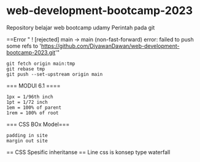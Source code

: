 # web-development-bootcamp-2023
Repository belajar web bootcamp udamy
Perintah pada git

==Error " ! [rejected]        main -> main (non-fast-forward)
error: failed to push some refs to 'https://github.com/DiyawanDawan/web-development-bootcamp-2023.git'" 
    
    git fetch origin main:tmp
    git rebase tmp
    git push --set-upstream origin main

    
=== MODUl 6.1 ====

    1px = 1/96th inch
    1pt = 1/72 inch
    1em = 100% of parent
    1rem = 100% of root 

=== CSS BOx Model===

    padding in site
    margin out site

== CSS Spesific inheritanse ==
Line css is konsep type waterfall
